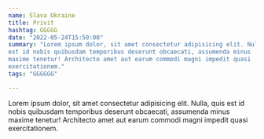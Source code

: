 ```yaml
---
name: Slava Ukraine
title: Privit
hashtag: GGGGG
date: "2022-05-24T15:50:00"
summary: "Lorem ipsum dolor, sit amet consectetur adipisicing elit. Nulla, quis
est id nobis quibusdam temporibus deserunt obcaecati, assumenda minus
maxime tenetur! Architecto amet aut earum commodi magni impedit quasi
exercitationem."
tags: "GGGGGG"

---
```


Lorem ipsum dolor, sit amet consectetur adipisicing elit. Nulla, quis
est id nobis quibusdam temporibus deserunt obcaecati, assumenda minus
maxime tenetur! Architecto amet aut earum commodi magni impedit quasi
exercitationem.

